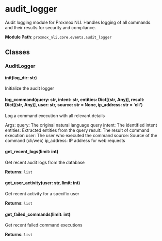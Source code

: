 # audit_logger

Audit logging module for Proxmox NLI.
Handles logging of all commands and their results for security and compliance.

**Module Path**: `proxmox_nli.core.events.audit_logger`

## Classes

### AuditLogger

#### __init__(log_dir: str)

Initialize the audit logger

#### log_command(query: str, intent: str, entities: Dict[(str, Any)], result: Dict[(str, Any)], user: str, source: str = None, ip_address: str = 'cli')

Log a command execution with all relevant details

Args:
    query: The original natural language query
    intent: The identified intent
    entities: Extracted entities from the query
    result: The result of command execution
    user: The user who executed the command
    source: Source of the command (cli/web)
    ip_address: IP address for web requests

#### get_recent_logs(limit: int)

Get recent audit logs from the database

**Returns**: `list`

#### get_user_activity(user: str, limit: int)

Get recent activity for a specific user

**Returns**: `list`

#### get_failed_commands(limit: int)

Get recent failed command executions

**Returns**: `list`

